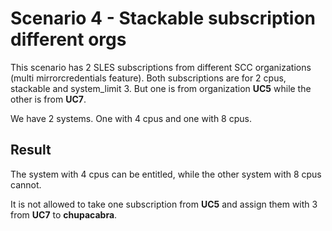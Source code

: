 Scenario 4 - Stackable subscription different orgs
==================================================

This scenario has 2 SLES subscriptions from different SCC organizations
(multi mirrorcredentials feature).
Both subscriptions are for 2 cpus, stackable and system_limit 3.
But one is from organization **UC5** while the other is from **UC7**.

We have 2 systems. One with 4 cpus and one with 8 cpus.

Result
------

The system with 4 cpus can be entitled, while the other system with 8 cpus
cannot.

It is not allowed to take one subscription from **UC5**
and assign them with 3 from **UC7** to **chupacabra**.

